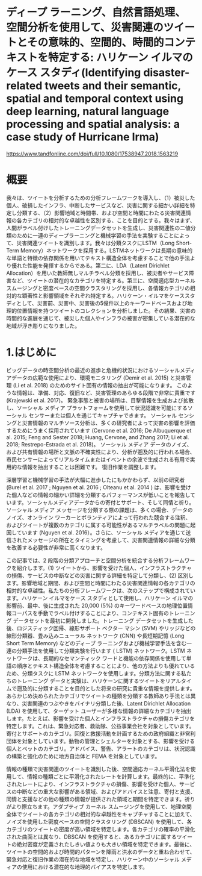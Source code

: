 # ディープ ラーニング、自然言語処理、空間分析を使用して、災害関連のツイートとその意味的、空間的、時間的コンテキストを特定する: ハリケーン イルマのケース スタディ(Identifying disaster-related tweets and their semantic, spatial and temporal context using deep learning, natural language processing and spatial analysis: a case study of Hurricane Irma)
https://www.tandfonline.com/doi/full/10.1080/17538947.2018.1563219
#
# 概要
我々は、ツイートを分析するための分析フレームワークを導入し、（1）被災した個人、破損したインフラ、中断したサービスなど、災害に関する細かい詳細を特定し分類する、（2）影響地域と時間帯、および空間と時間にわたる災害関連情報の各カテゴリの相対的な卓越性を区別する、ことを目的とする。我々はまず、人間がラベル付けしたトレーニングデータセットを生成し、災害関連性の二値分類のために一連のディープラーニングと機械学習の手法を実験することによって、災害関連ツイートを識別します。我々は分類タスクにLSTM（Long Short-Term Memory）ネットワークを採用する。LSTMネットワークは長期の意味的な単語と特徴の依存関係を用いてテキスト構造全体を考慮することで他の手法より優れた性能を発揮するからである。第二に、LDA（Latent Dirichlet Allocation）を用いた教師無しマルチラベル分類を採用し、被災者やサービス障害など、ツイートの潜在的なカテゴリを特定する。第三に、空間適応型カーネルスムージングと密度ベースの空間クラスタリングを採用し、各情報カテゴリの相対的な顕著性と影響領域をそれぞれ特定する。ハリケーン・イルマをケーススタディとして、災害前、災害中、災害後の5億件以上のキーワードベースおよび地理的位置情報を持つツイートのコレクションを分析しました。その結果、災害の時間的な進展を通じて、被災した個人やインフラの被害が密集している潜在的な地域が浮き彫りになりました。

# 1.はじめに
ビッグデータの時空間分析の最近の進歩と危機的状況におけるソーシャルメディアデータの広範な使用により、環境モニタリング (Demir et al. 2015) と災害管理 (Li et al. 2018) のためのサイト固有の情報の抽出が可能になります。 このような情報は、準備、対応、復旧など、災害管理のあらゆる段階で非常に貴重です (Krajewski et al. 2017)。 緊急事態と被害の場所は、目撃情報を生成および拡散し、ソーシャル メディア プラットフォームを使用して状況認識を可能にするソーシャル センサーまたは個人を通じてキャプチャできます。 ソーシャル センシングと災害情報のマルチソース分析は、多くの研究者によって災害の影響を評価するためにうまく採用されています (Cervone et al. 2016; De Albuquerque et al. 2015; Feng and Sester 2018; Huang, Cervone, and Zhang 2017; Li et al. 2018; Restrepo-Estrada et al. 2018)。 ソーシャル メディア データのノイズ、および共有情報の場所と文脈の不確実性により、分析が遡及的に行われる場合、市民センサーによってリアルタイムまたはイベントの余波で生成される有用で実用的な情報を抽出することは困難です。 復旧作業を調整します。  

深層学習と機械学習の手法が大幅に進歩したにもかかわらず、以前の研究者 (Burel et al. 2017 ; Nguyen et al. 2016 ; Olteanu et al. 2014 ) は、影響を受けた個人などの情報の細かい詳細を分類するパフォーマンスが低いことを報告しています。ソーシャルメディアデータからの寄付とサポート、そして同情と祈り。ソーシャル メディア メッセージを分類する際の課題は、多くの場合、データのノイズ、オンライン ワーカーとボランティアによって行われた競合する注釈、およびツイートが複数のカテゴリに属する​​可能性があるマルチラベルの問題に起因しています (Nguyen et al. 2016）。さらに、ソーシャル メディアを通じて送信されたメッセージの所在とタイミングを考慮して、災害関連情報の詳細な分類を改善する必要性が非常に高くなります。  

この記事では、2 段階の分類アプローチと空間分析を統合する分析フレームワークを紹介します。(1) ツイートから、影響を受けた個人、インフラストラクチャの損傷、サービスの中断などの災害に関する詳細を特定して分類し、(2) 区別します。影響地域と期間、および空間と時間にわたる災害関連情報の各カテゴリの相対的な卓越性。私たちの分析フレームワークは、次のステップで構成されています。ハリケーン イルマをケース スタディとして使用し、ハリケーン イルマの影響前、最中、後に生成された 20,000 (5%) のキーワードベースの地理位置情報コーパスを手動でラベル付けすることにより、コンテキスト固有のトレーニング データセットを最初に開発しました。トレーニング データセットを生成した後、ロジスティック回帰、線形サポート ベクター マシン (SVM) やリッジなどの線形分類器、畳み込みニューラル ネットワーク (CNN) や長短期記憶 (Long Short Term Memory) などのディープ ラーニングおよび機械学習手法を含む一連の分類手法を使用して分類実験を行います ( LSTM) ネットワーク。LSTM ネットワークは、長期的なセマンティック ワードと機能の依存関係を使用して単語の順序とテキスト構造全体を考慮することにより、他の方法よりも優れているため、分類タスクに LSTM ネットワークを使用します。分類方法に関する私たちのトレーニング データと実験は、ハリケーンに関するツイートをリアルタイムで遡及的に分類することを目的とした将来の研究に貴重な情報を提供します。あらかじめ決められたカテゴリでツイートの種類を分類する教師あり手法とは異なり、災害関連のつぶやきをバイナリ分類した後、Latent Dirichlet Allocation (LDA) を使用して、ターゲット ユーザーが多様な情報の詳細なカテゴリを抽出します。たとえば、影響を受けた個人とインフラストラクチャの損傷カテゴリを特定します。これは、緊急対応者、救助隊、公益事業会社を対象としています。寄付とサポートのカテゴリ。回復と救援活動を計画するための政府組織と非営利団体を対象としています。動物の管理とシェルターを対象とする、影響を受ける個人とペットのカテゴリ。アドバイス、警告、アラートのカテゴリは、状況認識の構築と強化のために地方自治体と FEMA を対象としています。  

情報の種類で災害関連のツイートを識別した後、空間適応カーネル平滑化法を使用して、情報の種類ごとに平滑化されたレートを計算します。最終的に、平準化されたレートにより、インフラストラクチャの損傷、影響を受けた個人、サービスの中断などの重大な影響がある領域、およびアドバイスと注意、寄付と支援、同情と支援などの他の種類の情報が提供された領域と期間を特定できます。祈りがより際立ちます。アダプティブ カーネル スムージングを使用して、地理空間全体でツイートの各カテゴリの相対的な卓越性をキャプチャすることに加えて、ノイズを使用した密度ベースの空間クラスタリング (DBSCAN) を使用して、各カテゴリのツイートの密度が高い領域を特定します。各カテゴリの確率の平滑化された曲面とは異なり、DBSCAN を使用すると、あるカテゴリに属する​​ツイートの絶対密度が定義されたしきい値よりも大きい領域を特定できます。最後に、ツイートの空間的および時間的パターンを降雨と洪水のデータと重ね合わせて、緊急対応と復旧作業の潜在的な地域を特定し、ハリケーン中のソーシャル メディアの使用における潜在的な地理的バイアスを特定します。  
